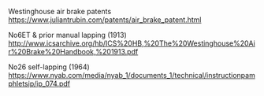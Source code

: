 Westinghouse air brake patents
https://www.juliantrubin.com/patents/air_brake_patent.html

No6ET & prior manual lapping (1913)
http://www.icsarchive.org/hb/ICS%20HB,%20The%20Westinghouse%20Air%20Brake%20Handbook,%201913.pdf

No26 self-lapping (1964)
https://www.nyab.com/media/nyab_1/documents_1/technical/instructionpamphletsip/ip_074.pdf